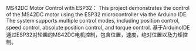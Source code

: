 MS42DC Motor Control with ESP32： 
This project demonstrates the control of the MS42DC motor using the ESP32 microcontroller via the Arduino IDE. 
The system supports multiple control modes, including position control, speed control, absolute position control, and torque control.
基于ArduinoIDE通过ESP32对轮趣的MS42DC电机控制，包含位置，速度，绝对位置以及力矩控制。
